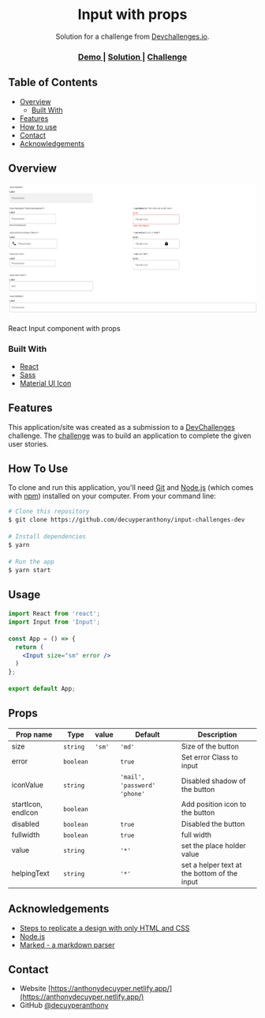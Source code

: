 <h1 align="center">Input with props </h1>

<div align="center">
   Solution for a challenge from  <a href="http://devchallenges.io" target="_blank">Devchallenges.io</a>.
</div>

<div align="center">
  <h3>
    <a href="https://anthonydecuyper-challenge-input.netlify.app/">
      Demo
    </a>
    <span> | </span>
    <a href="https://github.com/decuyperanthony/input-challenges-dev">
      Solution
    </a>
    <span> | </span>
    <a href="https://devchallenges.io/challenges/ohgVTyJCbm5OZyTB2gNY">
      Challenge
    </a>
  </h3>
</div>

<!-- TABLE OF CONTENTS -->

## Table of Contents

- [Overview](#overview)
  - [Built With](#built-with)
- [Features](#features)
- [How to use](#how-to-use)
- [Contact](#contact)
- [Acknowledgements](#acknowledgements)

<!-- OVERVIEW -->

## Overview

![screenshot](./.github/img/inputchallenge.png)

React Input component with props

### Built With

<!-- This section should list any major frameworks that you built your project using. Here are a few examples.-->

- [React](https://reactjs.org/)
- [Sass](https://sass-lang.com/documentation/syntax)
- [Material UI Icon](https://material-ui.com/components/material-icons/)

## Features

<!-- List the features of your application or follow the template. Don't share the figma file here :) -->

This application/site was created as a submission to a [DevChallenges](https://devchallenges.io/challenges) challenge. The [challenge](https://devchallenges.io/challenges/ohgVTyJCbm5OZyTB2gNY) was to build an application to complete the given user stories.

## How To Use

<!-- This is an example, please update according to your application -->

To clone and run this application, you'll need [Git](https://git-scm.com) and [Node.js](https://nodejs.org/en/download/) (which comes with [npm](http://npmjs.com)) installed on your computer. From your command line:

```bash
# Clone this repository
$ git clone https://github.com/decuyperanthony/input-challenges-dev

# Install dependencies
$ yarn

# Run the app
$ yarn start
```
## Usage
```jsx
import React from 'react';
import Input from 'Input';

const App = () => {
  return (
    <Input size="sm" error />
  )
};

export default App;
```
## Props
|Prop name        |Type          |value     |Default            |Description
|-----------------|------------|-------|-------------------|--------------------------------
|size         | `string`    |`'sm' `      | `'md'`  | Size of the button
|error        | `boolean`  | |    `true`               | Set error Class to input
|iconValue        | `string`  | |    `'mail', 'password' 'phone'`               | Disabled shadow of the button
|startIcon, endIcon        | `boolean`  | |                  | Add position icon to the button
|disabled        | `boolean`  | |    `true `               | Disabled the button
|fullwidth        | `boolean`  | |    `true `               | full width
|value        | `string`  | |    `'*' `               | set the place holder value
|helpingText        | `string`  | |    `'*' `               | set a helper text at the bottom of the input



## Acknowledgements

<!-- This section should list any articles or add-ons/plugins that helps you to complete the project. This is optional but it will help you in the future. For exmpale -->

- [Steps to replicate a design with only HTML and CSS](https://devchallenges-blogs.web.app/how-to-replicate-design/)
- [Node.js](https://nodejs.org/)
- [Marked - a markdown parser](https://github.com/chjj/marked)

## Contact

- Website [https://anthonydecuyper.netlify.app/](https://anthonydecuyper.netlify.app/)
- GitHub [@decuyperanthony](https://github.com/decuyperanthony)